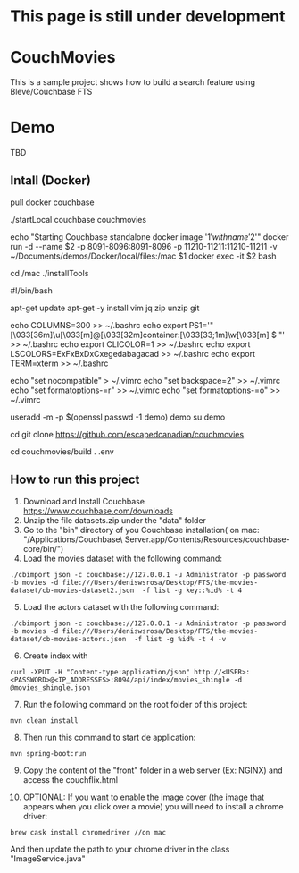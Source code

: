 # This page is still under development


# CouchMovies

This is a sample project shows how to build a search feature using Bleve/Couchbase FTS

# Demo
TBD

## Intall (Docker)
pull docker couchbase

./startLocal couchbase couchmovies

echo "Starting Couchbase standalone docker image '$1'  with name '$2'"
docker run -d --name $2 -p 8091-8096:8091-8096 -p 11210-11211:11210-11211 -v ~/Documents/demos/Docker/local/files:/mac $1
docker exec -it $2 bash 

cd /mac
./installTools

#!/bin/bash

apt-get update
apt-get -y  install vim jq zip unzip git

echo COLUMNS=300 >> ~/.bashrc
echo export PS1='"\[\033[36m\]\u\[\033[m\]@\[\033[32m\]container:\[\033[33;1m\]\w\[\033[m\] $ "' >> ~/.bashrc
echo export CLICOLOR=1 >> ~/.bashrc
echo export LSCOLORS=ExFxBxDxCxegedabagacad >> ~/.bashrc
echo export TERM=xterm >> ~/.bashrc

echo "set nocompatible" > ~/.vimrc
echo "set backspace=2" >> ~/.vimrc
echo "set formatoptions-=r" >> ~/.vimrc
echo "set formatoptions-=o" >> ~/.vimrc

useradd -m -p $(openssl passwd -1 demo) demo
su demo

cd
git clone https://github.com/escapedcanadian/couchmovies

cd couchmovies/build
<tweek env>
. .env
  
  

## How to run this project

1) Download and Install Couchbase https://www.couchbase.com/downloads
2) Unzip the file datasets.zip under the "data" folder
3) Go to the "bin" directory of you Couchbase installation( on mac: "/Applications/Couchbase\ Server.app/Contents/Resources/couchbase-core/bin/")
4) Load the movies dataset with the following command:
```
./cbimport json -c couchbase://127.0.0.1 -u Administrator -p password -b movies -d file:///Users/deniswsrosa/Desktop/FTS/the-movies-dataset/cb-movies-dataset2.json  -f list -g key::%id% -t 4
```

5) Load the actors dataset with the following command:
```
./cbimport json -c couchbase://127.0.0.1 -u Administrator -p password -b movies -d file:///Users/deniswsrosa/Desktop/FTS/the-movies-dataset/cb-movies-actors.json  -f list -g %id% -t 4 -v
```
6) Create index with
```
curl -XPUT -H "Content-type:application/json" http://<USER>:<PASSWORD>@<IP_ADDRESSES>:8094/api/index/movies_shingle -d @movies_shingle.json
```

7) Run the following command on the root folder of this project:
```
mvn clean install
```

8) Then run this command to start de application:
```
mvn spring-boot:run
```

9) Copy the content of the "front" folder in a web server (Ex: NGINX) and access the couchflix.html

10) OPTIONAL: If you want to enable the image cover (the image that appears when you click over a movie) you will need to install a chrome driver:
```
brew cask install chromedriver //on mac
```

And then update the path to your chrome driver in the class "ImageService.java"
